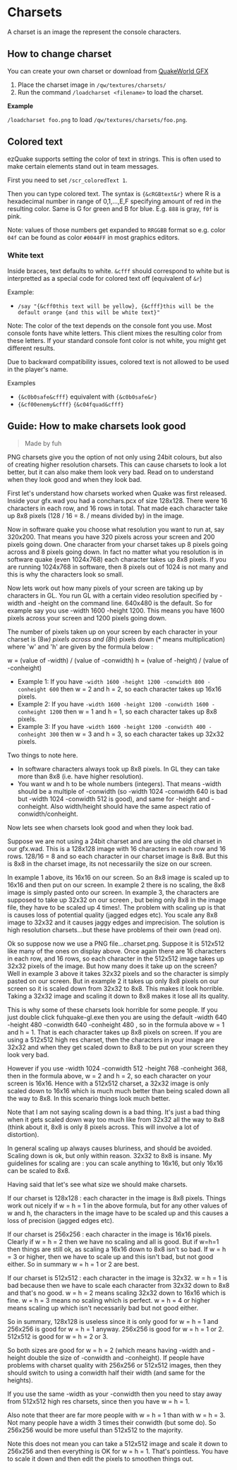 ---
---

# Charsets
A charset is an image the represent the console characters.

## How to change charset
You can create your own charset or download from [QuakeWorld GFX](https://gfx.quakeworld.nu/browse/charsets/)

1) Place the charset image in `/qw/textures/charsets/`
2) Run the command `/loadcharset <filename>` to load the charset.

**Example**

`/loadcharset foo.png` to load `/qw/textures/charsets/foo.png`.

## Colored text

ezQuake supports setting the color of text in strings. This is often used to make certain elements stand out in team messages.

First you need to set `/scr_coloredText 1`.

Then you can type colored text. The syntax is `{&cRGBtext&r}` where R is a hexadecimal number in range of 0,1,...,E,F specifying amount of red in the resulting
color. Same is G for green and B for blue. E.g. `888` is gray, `f0f` is pink.

Note: values of those numbers get expanded to `RRGGBB` format so e.g. color `04f` can be found as color `#0044FF` in most graphics editors.

### White text

Inside braces, text defaults to white. `&cfff` should correspond to white but is interpretted as a special code for colored text off (equivalent of `&r`)

Example:

* `/say "{&cff0this text will be yellow}, {&cfff}this will be the default orange {and this will be white text}"`

Note: The color of the text depends on the console font you use. Most console fonts have white letters. This client mixes the resulting color from these
letters. If your standard console font color is not white, you might get different results.

Due to backward compatibility issues, colored text is not allowed to be used in the player's name.

Examples

* `{&c0b0safe&cfff}` equivalent with `{&c0b0safe&r}`
* `{&cf00enemy&cfff}` `{&c04fquad&cfff}`


## Guide:  How to make charsets look good

> Made by fuh

PNG charsets give you the option of not only using 24bit colours, but also of creating higher resolution charsets. This can cause charsets to look a lot better,
but it can also make them look very bad. Read on to understand when they look good and when they look bad.

First let's understand how charsets worked when Quake was first released. Inside your gfx.wad you had a conchars.pcx of size 128x128. There were 16 characters
in each row, and 16 rows in total. That made each character take up 8x8 pixels (128 / 16 = 8. / means divided by) in the image.

Now in software quake you choose what resolution you want to run at, say 320x200. That means you have 320 pixels across your screen and 200 pixels going down.
One character from your charset takes up 8 pixels going across and 8 pixels going down. In fact no matter what you resolution is in software quake (even
1024x768) each character takes up 8x8 pixels. If you are running 1024x768 in software, then 8 pixels out of 1024 is not many and this is why the characters look
so small.

Now lets work out how many pixels of your screen are taking up by characters in GL. You run GL with a certain video resolution specified by -width and -height
on the command line. 640x480 is the default. So for example say you use -width 1600 -height 1200. This means you have 1600 pixels across your screen and 1200
pixels going down.

The number of pixels taken up on your screen by each character in your charset is (8*w) pixels across and (8*h) pixels down (* means multiplication) where 'w'
and 'h' are given by the formula below :

w = (value of -width) / (value of -conwidth)
h = (value of -height) / (value of -conheight)

- Example 1: If you have `-width 1600 -height 1200 -conwidth 800 -conheight 600` then w = 2 and h = 2, so each character takes up 16x16 pixels.
- Example 2: If you have `-width 1600 -height 1200 -conwidth 1600 -conheight 1200` then w = 1 and h = 1, so each character takes up 8x8 pixels.
- Example 3: If you have `-width 1600 -height 1200 -conwidth 400 -conheight 300` then w = 3 and h = 3, so each character takes up 32x32 pixels.

Two things to note here.

- In software characters always took up 8x8 pixels. In GL they can take more than 8x8 (i.e. have higher resolution).
- You want w and h to be whole numbers (integers). That means -width should be a multiple of -conwidth (so -width 1024 -conwidth 640 is bad but -width 1024
  -conwidth 512 is good), and same for -height and -conheight. Also width/height should have the same aspect ratio of conwidth/conheight.

Now lets see when charsets look good and when they look bad.

Suppose we are not using a 24bit charset and are using the old charset in our gfx.wad. This is a 128x128 image with 16 characters in each row and 16 rows.
128/16 = 8 and so each character in our charset image is 8x8. But this is 8x8 in the charset image, its not necessariily the size on our screen.

In example 1 above, its 16x16 on our screen. So an 8x8 image is scaled up to 16x16 and then put on our screen. In example 2 there is no scaling, the 8x8 image
is simply pasted onto our screen. In example 3, the characters are supposed to take up 32x32 on our screen , but being only 8x8 in the image file, they have to
be scaled up 4 times!. The problem with scaling up is that is causes loss of potential quality (jagged edges etc). You scale any 8x8 image to 32x32 and it
causes jaggy edges and imprecision. The solution is high resolution charsets...but these have problems of their own (read on).

Ok so suppose now we use a PNG file...charset.png. Suppose it is 512x512 like many of the ones on display above. Once again there are 16 characters in each row,
and 16 rows, so each character in the 512x512 image takes up 32x32 pixels of the image. But how many does it take up on the screen? Well in example 3 above it
takes 32x32 pixels and so the character is simply pasted on our screen. But in example 2 it takes up only 8x8 pixels on our screen so it is scaled down from
32x32 to 8x8. This makes it look horrible. Taking a 32x32 image and scaling it down to 8x8 makes it lose all its quality.

This is why some of these charsets look horrible for some people. If you just double click fuhquake-gl.exe then you are using the default -width 640 -height 480
-conwidth 640 -conheight 480 , so in the formula above w = 1 and h = 1. That is each character takes up 8x8 pixels on screen. If you are using a 512x512 high
res charset, then the characters in your image are 32x32 and when they get scaled down to 8x8 to be put on your screen they look very bad.

However if you use -width 1024 -conwidth 512 -height 768 -conheight 368, then in the formula above, w = 2 and h = 2, so each character on your screen is 16x16.
Hence with a 512x512 charset, a 32x32 image is only scaled down to 16x16 which is much much better than being scaled down all the way to 8x8. In this scenario
things look much better.

Note that I am not saying scaling down is a bad thing. It's just a bad thing when it gets scaled down way too much like from 32x32 all the way to 8x8 (think
about it, 8x8 is only 8 pixels across. This will involve a lot of distortion).

In general scaling up always causes bluriness, and should be avoided. Scaling down is ok, but only within reason. 32x32 to 8x8 is insane. My guidelines for
scaling are : you can scale anything to 16x16, but only 16x16 can be scaled to 8x8.

Having said that let's see what size we should make charsets.

If our charset is 128x128 : each character in the image is 8x8 pixels. Things work out nicely if w = h = 1 in the above formula, but for any other values of w
and h, the characters in the image have to be scaled up and this causes a loss of precision (jagged edges etc).

If our charset is 256x256 : each character in the image is 16x16 pixels. Clearly if w = h = 2 then we have no scaling and all is good. But if w=h=1 then things
are still ok, as scaling a 16x16 down to 8x8 isn't so bad. If w = h = 3 or higher, then we have to scale up and this isn't bad, but not good either. So in
summary w = h = 1 or 2 are best.

If our charset is 512x512 : each character in the image is 32x32. w = h = 1 is bad because then we have to scale each character from 32x32 down to 8x8 and
that's no good. w = h = 2 means scaling 32x32 down to 16x16 which is fine. w = h = 3 means no scaling which is perfect. w = h = 4 or higher means scaling up
which isn't necessarily bad but not good either.

So in summary, 128x128 is useless since it is only good for w = h = 1 and 256x256 is good for w = h = 1 anyway.
256x256 is good for w = h = 1 or 2. 512x512 is good for w = h = 2 or 3.

So both sizes are good for w = h = 2 (which means having -width and -height double the size of -conwidth and -conheight). If people have problems with charset
quality with 256x256 or 512x512 images, then they should switch to using a conwidth half their width (and same for the heights).

If you use the same -width as your -conwidth then you need to stay away from 512x512 high res charsets, since then you have w = h = 1.

Also note that theer are far more people with w = h = 1 than with w = h = 3. Not many people have a width 3 times their conwidth (but some do). So 256x256 would
be more useful than 512x512 to the majority.

Note this does not mean you can take a 512x512 image and scale it down to 256x256 and then everything is OK for w = h = 1. That's pointless. You have to scale
it down and then edit the pixels to smoothen things out.
